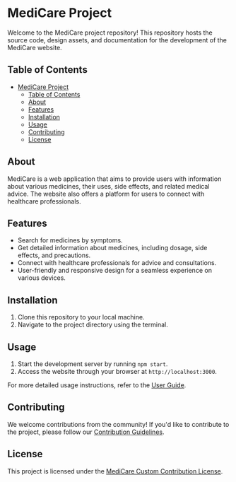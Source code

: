 # MediCare Project

Welcome to the MediCare project repository! This repository hosts the source code, design assets, and documentation for the development of the MediCare website.

## Table of Contents

- [MediCare Project](#medicare-project)
  - [Table of Contents](#table-of-contents)
  - [About](#about)
  - [Features](#features)
  - [Installation](#installation)
  - [Usage](#usage)
  - [Contributing](#contributing)
  - [License](#license)

## About

MediCare is a web application that aims to provide users with information about various medicines, their uses, side effects, and related medical advice. The website also offers a platform for users to connect with healthcare professionals.

## Features

- Search for medicines by symptoms.
- Get detailed information about medicines, including dosage, side effects, and precautions.
- Connect with healthcare professionals for advice and consultations.
- User-friendly and responsive design for a seamless experience on various devices.

## Installation

1. Clone this repository to your local machine.
2. Navigate to the project directory using the terminal.

## Usage

1. Start the development server by running `npm start`.
2. Access the website through your browser at `http://localhost:3000`.

For more detailed usage instructions, refer to the [User Guide](user-guide.md).

## Contributing

We welcome contributions from the community! If you'd like to contribute to the project, please follow our [Contribution Guidelines](contributing.md).

## License

This project is licensed under the [MediCare Custom Contribution License](LICENSE.md).
